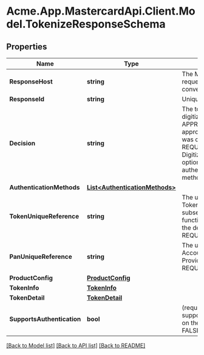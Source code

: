 # Acme.App.MastercardApi.Client.Model.TokenizeResponseSchema

## Properties

Name | Type | Description | Notes
------------ | ------------- | ------------- | -------------
**ResponseHost** | **string** | The MasterCard host that originated the request. Future calls in the same conversation may be routed to this host.  | [optional] 
**ResponseId** | **string** | Unique identifier for the response.  | [optional] 
**Decision** | **string** | The tokenization decision for this digitization request. Must be either APPROVED (Digitization request was approved), DECLINED (Digitization request was declined) OR REQUIRE_ADDITIONAL_AUTHENTICATION Digitization request was approved but optionally requires additional authentication. One or more Authentication methods may be provided).  | [optional] 
**AuthenticationMethods** | [**List&lt;AuthenticationMethods&gt;**](AuthenticationMethods.md) |  | [optional] 
**TokenUniqueReference** | **string** | The unique reference allocated to the new Token. Serves as a unique identifier for all subsequent queries or management functions relating to this Token. Provided if the decision was APPROVED or REQUIRE_ADDITIONAL_AUTHENTICATION.  | [optional] 
**PanUniqueReference** | **string** | The unique reference allocated to the Account Primary Account Number. Provided if the decision was APPROVED or REQUIRE_ADDITIONAL_AUTHENTICATION.  | [optional] 
**ProductConfig** | [**ProductConfig**](ProductConfig.md) |  | [optional] 
**TokenInfo** | [**TokenInfo**](TokenInfo.md) |  | [optional] 
**TokenDetail** | [**TokenDetail**](TokenDetail.md) |  | [optional] 
**SupportsAuthentication** | **bool** | (required)Flag to indicate if the issuer supports authentication of the cardholder on the token. Must be one of:   - TRUE   - FALSE  | [optional] 

[[Back to Model list]](../README.md#documentation-for-models) [[Back to API list]](../README.md#documentation-for-api-endpoints) [[Back to README]](../README.md)

